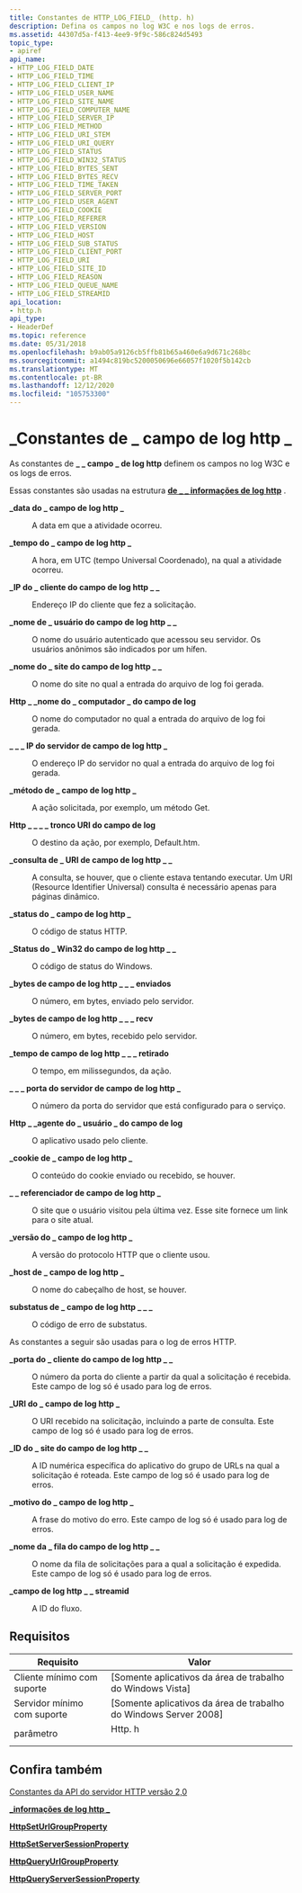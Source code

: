 ```yaml
---
title: Constantes de HTTP_LOG_FIELD_ (http. h)
description: Defina os campos no log W3C e nos logs de erros.
ms.assetid: 44307d5a-f413-4ee9-9f9c-586c824d5493
topic_type:
- apiref
api_name:
- HTTP_LOG_FIELD_DATE
- HTTP_LOG_FIELD_TIME
- HTTP_LOG_FIELD_CLIENT_IP
- HTTP_LOG_FIELD_USER_NAME
- HTTP_LOG_FIELD_SITE_NAME
- HTTP_LOG_FIELD_COMPUTER_NAME
- HTTP_LOG_FIELD_SERVER_IP
- HTTP_LOG_FIELD_METHOD
- HTTP_LOG_FIELD_URI_STEM
- HTTP_LOG_FIELD_URI_QUERY
- HTTP_LOG_FIELD_STATUS
- HTTP_LOG_FIELD_WIN32_STATUS
- HTTP_LOG_FIELD_BYTES_SENT
- HTTP_LOG_FIELD_BYTES_RECV
- HTTP_LOG_FIELD_TIME_TAKEN
- HTTP_LOG_FIELD_SERVER_PORT
- HTTP_LOG_FIELD_USER_AGENT
- HTTP_LOG_FIELD_COOKIE
- HTTP_LOG_FIELD_REFERER
- HTTP_LOG_FIELD_VERSION
- HTTP_LOG_FIELD_HOST
- HTTP_LOG_FIELD_SUB_STATUS
- HTTP_LOG_FIELD_CLIENT_PORT
- HTTP_LOG_FIELD_URI
- HTTP_LOG_FIELD_SITE_ID
- HTTP_LOG_FIELD_REASON
- HTTP_LOG_FIELD_QUEUE_NAME
- HTTP_LOG_FIELD_STREAMID
api_location:
- http.h
api_type:
- HeaderDef
ms.topic: reference
ms.date: 05/31/2018
ms.openlocfilehash: b9ab05a9126cb5ffb81b65a460e6a9d671c268bc
ms.sourcegitcommit: a1494c819bc5200050696e66057f1020f5b142cb
ms.translationtype: MT
ms.contentlocale: pt-BR
ms.lasthandoff: 12/12/2020
ms.locfileid: "105753300"
---
```

# <a name="http_log_field_-constants"></a>\_Constantes de \_ campo de log http \_

As constantes de **\_ \_ campo \_ de log http** definem os campos no log W3C e os logs de erros.

Essas constantes são usadas na estrutura [**de \_ \_ informações de log http**](/windows/desktop/api/Http/ns-http-http_logging_info) .

<dl> <dt>

<span id="HTTP_LOG_FIELD_DATE"></span><span id="http_log_field_date"></span>**\_data do \_ campo de log http \_**
</dt> <dd> <dl> <dt>



A data em que a atividade ocorreu.


</dt> </dl> </dd> <dt>

<span id="HTTP_LOG_FIELD_TIME"></span><span id="http_log_field_time"></span>**\_tempo do \_ campo de log http \_**
</dt> <dd> <dl> <dt>



A hora, em UTC (tempo Universal Coordenado), na qual a atividade ocorreu.


</dt> </dl> </dd> <dt>

<span id="HTTP_LOG_FIELD_CLIENT_IP"></span><span id="http_log_field_client_ip"></span>**\_IP do \_ cliente do campo de log http \_ \_**
</dt> <dd> <dl> <dt>



Endereço IP do cliente que fez a solicitação.


</dt> </dl> </dd> <dt>

<span id="HTTP_LOG_FIELD_USER_NAME"></span><span id="http_log_field_user_name"></span>**\_nome de \_ usuário do campo de log http \_ \_**
</dt> <dd> <dl> <dt>



O nome do usuário autenticado que acessou seu servidor. Os usuários anônimos são indicados por um hífen.


</dt> </dl> </dd> <dt>

<span id="HTTP_LOG_FIELD_SITE_NAME"></span><span id="http_log_field_site_name"></span>**\_nome do \_ site do campo de log http \_ \_**
</dt> <dd> <dl> <dt>



O nome do site no qual a entrada do arquivo de log foi gerada.


</dt> </dl> </dd> <dt>

<span id="_HTTP_LOG_FIELD_COMPUTER_NAME"></span><span id="_http_log_field_computer_name"></span>**Http \_ \_nome do \_ computador \_ do campo de log**
</dt> <dd> <dl> <dt>



O nome do computador no qual a entrada do arquivo de log foi gerada.


</dt> </dl> </dd> <dt>

<span id="HTTP_LOG_FIELD_SERVER_IP"></span><span id="http_log_field_server_ip"></span>**\_ \_ \_ IP do servidor de campo de log http \_**
</dt> <dd> <dl> <dt>



O endereço IP do servidor no qual a entrada do arquivo de log foi gerada.


</dt> </dl> </dd> <dt>

<span id="HTTP_LOG_FIELD_METHOD"></span><span id="http_log_field_method"></span>**\_método de \_ campo de log http \_**
</dt> <dd> <dl> <dt>



A ação solicitada, por exemplo, um método Get.


</dt> </dl> </dd> <dt>

<span id="_HTTP_LOG_FIELD_URI_STEM"></span><span id="_http_log_field_uri_stem"></span>**Http \_ \_ \_ \_ tronco URI do campo de log**
</dt> <dd> <dl> <dt>



O destino da ação, por exemplo, Default.htm.


</dt> </dl> </dd> <dt>

<span id="HTTP_LOG_FIELD_URI_QUERY"></span><span id="http_log_field_uri_query"></span>**\_consulta de \_ URI de campo de log http \_ \_**
</dt> <dd> <dl> <dt>



A consulta, se houver, que o cliente estava tentando executar. Um URI (Resource Identifier Universal) consulta é necessário apenas para páginas dinâmico.


</dt> </dl> </dd> <dt>

<span id="HTTP_LOG_FIELD_STATUS"></span><span id="http_log_field_status"></span>**\_status do \_ campo de log http \_**
</dt> <dd> <dl> <dt>



O código de status HTTP.


</dt> </dl> </dd> <dt>

<span id="HTTP_LOG_FIELD_WIN32_STATUS"></span><span id="http_log_field_win32_status"></span>**\_Status do \_ Win32 do campo de log http \_ \_**
</dt> <dd> <dl> <dt>



O código de status do Windows.


</dt> </dl> </dd> <dt>

<span id="HTTP_LOG_FIELD_BYTES_SENT"></span><span id="http_log_field_bytes_sent"></span>**\_bytes de campo de log http \_ \_ \_ enviados**
</dt> <dd> <dl> <dt>



O número, em bytes, enviado pelo servidor.


</dt> </dl> </dd> <dt>

<span id="HTTP_LOG_FIELD_BYTES_RECV"></span><span id="http_log_field_bytes_recv"></span>**\_bytes de campo de log http \_ \_ \_ recv**
</dt> <dd> <dl> <dt>



O número, em bytes, recebido pelo servidor.


</dt> </dl> </dd> <dt>

<span id="HTTP_LOG_FIELD_TIME_TAKEN"></span><span id="http_log_field_time_taken"></span>**\_tempo de campo de log http \_ \_ \_ retirado**
</dt> <dd> <dl> <dt>



O tempo, em milissegundos, da ação.


</dt> </dl> </dd> <dt>

<span id="HTTP_LOG_FIELD_SERVER_PORT"></span><span id="http_log_field_server_port"></span>**\_ \_ \_ porta do servidor de campo de log http \_**
</dt> <dd> <dl> <dt>



O número da porta do servidor que está configurado para o serviço.


</dt> </dl> </dd> <dt>

<span id="_HTTP_LOG_FIELD_USER_AGENT"></span><span id="_http_log_field_user_agent"></span>**Http \_ \_agente do \_ usuário \_ do campo de log**
</dt> <dd> <dl> <dt>



O aplicativo usado pelo cliente.


</dt> </dl> </dd> <dt>

<span id="HTTP_LOG_FIELD_COOKIE"></span><span id="http_log_field_cookie"></span>**\_cookie de \_ campo de log http \_**
</dt> <dd> <dl> <dt>



O conteúdo do cookie enviado ou recebido, se houver.


</dt> </dl> </dd> <dt>

<span id="HTTP_LOG_FIELD_REFERER"></span><span id="http_log_field_referer"></span>**\_ \_ referenciador de campo de log http \_**
</dt> <dd> <dl> <dt>



O site que o usuário visitou pela última vez. Esse site fornece um link para o site atual.


</dt> </dl> </dd> <dt>

<span id="HTTP_LOG_FIELD_VERSION"></span><span id="http_log_field_version"></span>**\_versão do \_ campo de log http \_**
</dt> <dd> <dl> <dt>



A versão do protocolo HTTP que o cliente usou.


</dt> </dl> </dd> <dt>

<span id="HTTP_LOG_FIELD_HOST"></span><span id="http_log_field_host"></span>**\_host de \_ campo de log http \_**
</dt> <dd> <dl> <dt>



O nome do cabeçalho de host, se houver.


</dt> </dl> </dd> <dt>

<span id="HTTP_LOG_FIELD_SUB_STATUS"></span><span id="http_log_field_sub_status"></span>**substatus de \_ campo de log http \_ \_ \_**
</dt> <dd> <dl> <dt>



O código de erro de substatus.


</dt> </dl> </dd> </dl>

As constantes a seguir são usadas para o log de erros HTTP.

<dl> <dt>

<span id="HTTP_LOG_FIELD_CLIENT_PORT"></span><span id="http_log_field_client_port"></span>**\_porta do \_ cliente do campo de log http \_ \_**
</dt> <dd> <dl> <dt>



O número da porta do cliente a partir da qual a solicitação é recebida. Este campo de log só é usado para log de erros.


</dt> </dl> </dd> <dt>

<span id="HTTP_LOG_FIELD_URI"></span><span id="http_log_field_uri"></span>**\_URI do \_ campo de log http \_**
</dt> <dd> <dl> <dt>



O URI recebido na solicitação, incluindo a parte de consulta. Este campo de log só é usado para log de erros.


</dt> </dl> </dd> <dt>

<span id="HTTP_LOG_FIELD_SITE_ID"></span><span id="http_log_field_site_id"></span>**\_ID do \_ site do campo de log http \_ \_**
</dt> <dd> <dl> <dt>



A ID numérica específica do aplicativo do grupo de URLs na qual a solicitação é roteada. Este campo de log só é usado para log de erros.


</dt> </dl> </dd> <dt>

<span id="HTTP_LOG_FIELD_REASON"></span><span id="http_log_field_reason"></span>**\_motivo do \_ campo de log http \_**
</dt> <dd> <dl> <dt>



A frase do motivo do erro. Este campo de log só é usado para log de erros.


</dt> </dl> </dd> <dt>

<span id="HTTP_LOG_FIELD_QUEUE_NAME"></span><span id="http_log_field_queue_name"></span>**\_nome da \_ fila do campo de log http \_ \_**
</dt> <dd> <dl> <dt>



O nome da fila de solicitações para a qual a solicitação é expedida. Este campo de log só é usado para log de erros.


</dt> </dl> </dd> <dt>

<span id="HTTP_LOG_FIELD_STREAMID"></span><span id="http_log_field_streamid"></span>**\_campo de log http \_ \_ streamid**
</dt> <dd> <dl> <dt>



A ID do fluxo.


</dt> </dl> </dd> </dl>

## <a name="requirements"></a>Requisitos



| Requisito | Valor |
|-------------------------------------|-----------------------------------------------------------------------------------|
| Cliente mínimo com suporte<br/> | \[Somente aplicativos da área de trabalho do Windows Vista\]<br/>                                    |
| Servidor mínimo com suporte<br/> | \[Somente aplicativos da área de trabalho do Windows Server 2008\]<br/>                              |
| parâmetro<br/>                   | <dl> <dt>Http. h</dt> </dl> |



## <a name="see-also"></a>Confira também

<dl> <dt>

[Constantes da API do servidor HTTP versão 2,0](http-server-api-version-2-0-constants.md)
</dt> <dt>

[**\_informações de log http \_**](/windows/desktop/api/Http/ns-http-http_logging_info)
</dt> <dt>

[**HttpSetUrlGroupProperty**](/windows/desktop/api/Http/nf-http-httpseturlgroupproperty)
</dt> <dt>

[**HttpSetServerSessionProperty**](/windows/desktop/api/Http/nf-http-httpsetserversessionproperty)
</dt> <dt>

[**HttpQueryUrlGroupProperty**](/windows/desktop/api/Http/nf-http-httpqueryurlgroupproperty)
</dt> <dt>

[**HttpQueryServerSessionProperty**](/windows/desktop/api/Http/nf-http-httpqueryserversessionproperty)
</dt> </dl>

 

 





